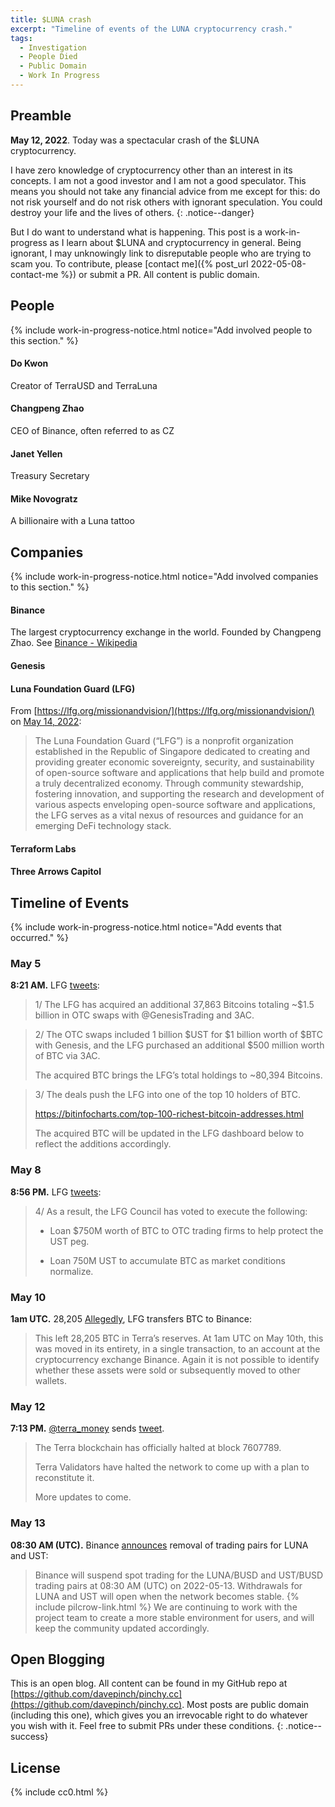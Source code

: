 ```yaml
---
title: $LUNA crash
excerpt: "Timeline of events of the LUNA cryptocurrency crash."
tags:
  - Investigation
  - People Died
  - Public Domain
  - Work In Progress
---
```


## Preamble

**May 12, 2022**. Today was a spectacular crash of the $LUNA cryptocurrency.

I have zero knowledge of cryptocurrency other than an interest in its concepts. I am not a good investor and I am not a good speculator. This means you should not take any financial advice from me except for this: do not risk yourself and do not risk others with ignorant speculation. You could destroy your life and the lives of others.
{: .notice--danger}

But I do want to understand what is happening. This post is a work-in-progress as I learn about $LUNA and cryptocurrency in general. Being ignorant, I may unknowingly link to disreputable people who are trying to scam you. To contribute, please [contact me]({% post_url 2022-05-08-contact-me %}) or submit a PR. All content is public domain.

## People

{% include work-in-progress-notice.html notice="Add involved people to this section." %}

#### Do Kwon
Creator of TerraUSD and TerraLuna

#### Changpeng Zhao
CEO of Binance, often referred to as CZ

#### Janet Yellen
Treasury Secretary

#### Mike Novogratz
A billionaire with a Luna tattoo

## Companies
{% include work-in-progress-notice.html notice="Add involved companies to this section." %}

#### Binance
The largest cryptocurrency exchange in the world. Founded by Changpeng Zhao. See [Binance - Wikipedia](https://en.wikipedia.org/wiki/Binance)

#### Genesis

#### Luna Foundation Guard (LFG)

From [https://lfg.org/missionandvision/](https://lfg.org/missionandvision/) on [May 14, 2022](https://web.archive.org/web/20220511113850/https://lfg.org/missionandvision/):

> The Luna Foundation Guard (“LFG”) is a nonprofit organization established in the Republic of Singapore dedicated to creating and providing greater economic sovereignty, security, and sustainability of open-source software and applications that help build and promote a truly decentralized economy. Through community stewardship, fostering innovation, and supporting the research and development of various aspects enveloping open-source software and applications, the LFG serves as a vital nexus of resources and guidance for an emerging DeFi technology stack.

#### Terraform Labs
#### Three Arrows Capitol

## Timeline of Events

{% include work-in-progress-notice.html notice="Add events that occurred." %}

### May 5

**8:21 AM.** LFG [tweets](https://twitter.com/LFG_org/status/1522234947070689280):

> 1/ The LFG has acquired an additional 37,863 Bitcoins totaling ~$1.5 billion in OTC swaps with @GenesisTrading and 3AC.

> 2/ The OTC swaps included 1 billion $UST for $1 billion worth of $BTC with Genesis, and the LFG purchased an additional $500 million worth of BTC via 3AC.
>
> The acquired BTC brings the LFG’s total holdings to ~80,394 Bitcoins.

> 3/ The deals push the LFG into one of the top 10 holders of BTC.
>
> https://bitinfocharts.com/top-100-richest-bitcoin-addresses.html
>
> The acquired BTC will be updated in the LFG dashboard below to reflect the additions accordingly.

### May 8

**8:56 PM.** LFG [tweets](https://twitter.com/LFG_org/status/1523512201088143360):

> 4/ As a result, the LFG Council has voted to execute the following:
>
> - Loan $750M worth of BTC to OTC trading firms to help protect the UST peg.
> 
> - Loan 750M UST to accumulate BTC as market conditions normalize.

### May 10

**1am UTC.** 28,205 [Allegedly](https://www.elliptic.co/blog/what-happened-to-the-3.5-billion-terra-reserve-elliptic-follows-the-bitcoins), LFG transfers BTC to Binance:

> This left 28,205 BTC in Terra’s reserves. At 1am UTC on May 10th, this was moved in its entirety, in a single transaction, to an account at the cryptocurrency exchange Binance. Again it is not possible to identify whether these assets were sold or subsequently moved to other wallets.

### May 12

**7:13 PM.** [@terra_money](https://twitter.com/terra_money) sends [tweet](https://twitter.com/terra_money/status/1524935730308456448).

> The Terra blockchain has officially halted at block 7607789.
>
> Terra Validators have halted the network to come up with a plan to reconstitute it.
>
> More updates to come.

### May 13

**08:30 AM (UTC).** Binance [announces](https://twitter.com/terra_money) removal of trading pairs for LUNA and UST:

> Binance will suspend spot trading for the LUNA/BUSD and UST/BUSD trading pairs at 08:30 AM (UTC) on 2022-05-13. Withdrawals for LUNA and UST will open when the network becomes stable. {% include pilcrow-link.html %} We are continuing to work with the project team to create a more stable environment for users, and will keep the community updated accordingly.

## Open Blogging

This is an open blog. All content can be found in my GitHub repo at [https://github.com/davepinch/pinchy.cc](https://github.com/davepinch/pinchy.cc). Most posts are public domain (including this one), which gives you an irrevocable right to do whatever you wish with it. Feel free to submit PRs under these conditions.
{: .notice--success}

## License

{% include cc0.html %}












